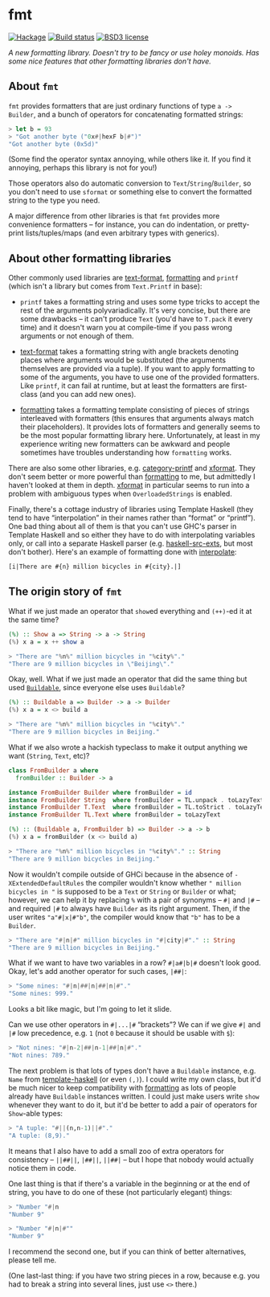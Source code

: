 # fmt

[![Hackage](https://img.shields.io/hackage/v/fmt.svg)](https://hackage.haskell.org/package/fmt)
[![Build status](https://secure.travis-ci.org/aelve/fmt.svg)](https://travis-ci.org/aelve/fmt)
[![BSD3 license](https://img.shields.io/badge/license-BSD3-blue.svg)](https://github.com/aelve/fmt/blob/master/LICENSE)

*A new formatting library. Doesn't try to be fancy or use holey monoids. Has
some nice features that other formatting libraries don't have.*

[fmt]: https://hackage.haskell.org/package/fmt

[formatting]: https://hackage.haskell.org/package/formatting
[text-format]: https://hackage.haskell.org/package/text-format

[category-printf]: https://hackage.haskell.org/package/category-printf
[xformat]: https://hackage.haskell.org/package/xformat

[haskell-src-exts]: https://hackage.haskell.org/package/haskell-src-exts
[interpolate]: https://hackage.haskell.org/package/interpolate

## About `fmt`

`fmt` provides formatters that are just ordinary functions of type `a ->
Builder`, and a bunch of operators for concatenating formatted strings:

```haskell
> let b = 93
> "Got another byte ("0x#|hexF b|#")"
"Got another byte (0x5d)"
```

(Some find the operator syntax annoying, while others like it. If you find it
annoying, perhaps this library is not for you!)

Those operators also do automatic conversion to `Text`/`String`/`Builder`, so
you don't need to use `sformat` or something else to convert the formatted
string to the type you need.

A major difference from other libraries is that `fmt` provides more
convenience formatters – for instance, you can do indentation, or pretty-print
lists/tuples/maps (and even arbitrary types with generics).

## About other formatting libraries

Other commonly used libraries are [text-format][], [formatting][] and
`printf` (which isn't a library but comes from `Text.Printf` in base):

  * `printf` takes a formatting string and uses some type tricks to accept
    the rest of the arguments polyvariadically. It's very concise, but there
    are some drawbacks – it can't produce `Text` (you'd have to `T.pack` it
    every time) and it doesn't warn you at compile-time if you pass wrong
    arguments or not enough of them.

  * [text-format][] takes a formatting string with angle brackets denoting
    places where arguments would be substituted (the arguments themselves are
    provided via a tuple). If you want to apply formatting to some of the
    arguments, you have to use one of the provided formatters. Like `printf`,
    it can fail at runtime, but at least the formatters are first-class (and
    you can add new ones).

  * [formatting][] takes a formatting template consisting of pieces of
    strings interleaved with formatters (this ensures that arguments always
    match their placeholders). It provides lots of formatters and generally
    seems to be the most popular formatting library here. Unfortunately, at
    least in my experience writing new formatters can be awkward and people
    sometimes have troubles understanding how `formatting` works.

There are also some other libraries, e.g. [category-printf][]
and [xformat][]. They don't seem better or more powerful than [formatting][]
to me, but admittedly I haven't looked at them in depth. [xformat][] in
particular seems to run into a problem with ambiguous types when
`OverloadedStrings` is enabled.

Finally, there's a cottage industry of libraries using Template Haskell (they
tend to have “interpolation” in their names rather than “format” or
“printf”). One bad thing about all of them is that you can't use GHC's parser
in Template Haskell and so either they have to do with interpolating
variables only, or call into a separate Haskell parser
(e.g. [haskell-src-exts][], but most don't bother). Here's an example of
formatting done with [interpolate][]:

``` haskell
[i|There are #{n} million bicycles in #{city}.|]
```

## The origin story of `fmt`

What if we just made an operator that `show`ed everything and `(++)`-ed it at
the same time?

``` haskell
(%) :: Show a => String -> a -> String
(%) x a = x ++ show a
```

``` haskell
> "There are "%n%" million bicycles in "%city%"."
"There are 9 million bicycles in \"Beijing\"."
```

[`Buildable`]: https://hackage.haskell.org/package/text-format/docs/Data-Text-Buildable.html

Okay, well. What if we just made an operator that did the same thing but
used [`Buildable`][], since everyone else uses `Buildable`?

``` haskell
(%) :: Buildable a => Builder -> a -> Builder
(%) x a = x <> build a
```

``` haskell
> "There are "%n%" million bicycles in "%city%"."
"There are 9 million bicycles in Beijing."
```

What if we also wrote a hackish typeclass to make it output anything we want
(`String`, `Text`, etc)?

``` haskell
class FromBuilder a where
  fromBuilder :: Builder -> a

instance FromBuilder Builder where fromBuilder = id
instance FromBuilder String  where fromBuilder = TL.unpack . toLazyText
instance FromBuilder T.Text  where fromBuilder = TL.toStrict . toLazyText
instance FromBuilder TL.Text where fromBuilder = toLazyText
```

``` haskell
(%) :: (Buildable a, FromBuilder b) => Builder -> a -> b
(%) x a = fromBuilder (x <> build a)
```

``` haskell
> "There are "%n%" million bicycles in "%city%"." :: String
"There are 9 million bicycles in Beijing."
```

Now it wouldn't compile outside of GHCi because in the absence of
`-XExtendedDefaultRules` the compiler wouldn't know whether `" million
bicycles in "` is supposed to be a `Text` or `String` or `Builder` or what;
however, we can help it by replacing `%` with a pair of synonyms – `#|` and
`|#` – and required `|#` to always have `Builder` as its right argument.
Then, if the user writes `"a"#|x|#"b"`, the compiler would know that `"b"`
has to be a `Builder`.

``` haskell
> "There are "#|n|#" million bicycles in "#|city|#"." :: String
"There are 9 million bicycles in Beijing."
```

What if we want to have two variables in a row? `#|a#|b|#` doesn't look
good. Okay, let's add another operator for such cases, `|##|`:

``` haskell
> "Some nines: "#|n|##|n|##|n|#"."
"Some nines: 999."
```

Looks a bit like magic, but I'm going to let it slide.

Can we use other operators in `#|...|#` “brackets”? We can if we give `#|`
and `|#` low precedence, e.g. `1` (not `0` because it should be usable with
`$`):

``` haskell
> "Not nines: "#|n-2|##|n-1|##|n|#"."
"Not nines: 789."
```

[template-haskell]: https://hackage.haskell.org/package/template-haskell

The next problem is that lots of types don't have a `Buildable` instance,
e.g. `Name` from [template-haskell][] (or even `(,)`). I could write my own
class, but it'd be much nicer to keep compatibility with [formatting][] as
lots of people already have `Buildable` instances written. I could just make
users write `show` whenever they want to do it, but it'd be better to add a
pair of operators for `Show`-able types:

``` haskell
> "A tuple: "#||(n,n-1)||#"."
"A tuple: (8,9)."
```

It means that I also have to add a small zoo of extra operators for
consistency – `||##||`, `|##||`, `||##|` – but I hope that nobody would
actually notice them in code.

One last thing is that if there's a variable in the beginning or at the end
of string, you have to do one of these (not particularly elegant) things:

``` haskell
> "Number "#|n
"Number 9"

> "Number "#|n|#""
"Number 9"
```

I recommend the second one, but if you can think of better alternatives,
please tell me.

(One last-last thing: if you have two string pieces in a row, because
e.g. you had to break a string into several lines, just use `<>` there.)
